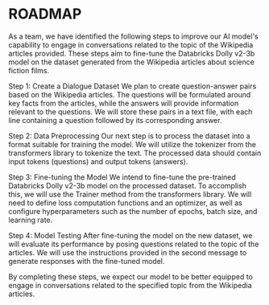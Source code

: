 # ROADMAP

As a team, we have identified the following steps to improve our AI model's capability to engage in conversations related to the topic of the Wikipedia articles provided. These steps aim to fine-tune the Databricks Dolly v2-3b model on the dataset generated from the Wikipedia articles about science fiction films.

Step 1: Create a Dialogue Dataset
We plan to create question-answer pairs based on the Wikipedia articles. The questions will be formulated around key facts from the articles, while the answers will provide information relevant to the questions. We will store these pairs in a text file, with each line containing a question followed by its corresponding answer.

Step 2: Data Preprocessing
Our next step is to process the dataset into a format suitable for training the model. We will utilize the tokenizer from the transformers library to tokenize the text. The processed data should contain input tokens (questions) and output tokens (answers).

Step 3: Fine-tuning the Model
We intend to fine-tune the pre-trained Databricks Dolly v2-3b model on the processed dataset. To accomplish this, we will use the Trainer method from the transformers library. We will need to define loss computation functions and an optimizer, as well as configure hyperparameters such as the number of epochs, batch size, and learning rate.

Step 4: Model Testing
After fine-tuning the model on the new dataset, we will evaluate its performance by posing questions related to the topic of the articles. We will use the instructions provided in the second message to generate responses with the fine-tuned model.

By completing these steps, we expect our model to be better equipped to engage in conversations related to the specified topic from the Wikipedia articles.